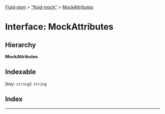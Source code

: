 [Fluid-dom](../README.md) > ["fluid-mock"](../modules/_fluid_mock_.md) > [MockAttributes](../interfaces/_fluid_mock_.mockattributes.md)

# Interface: MockAttributes

## Hierarchy

**MockAttributes**

## Indexable

\[key: `string`\]:&nbsp;`string`
## Index

---


